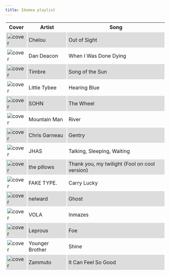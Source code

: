 ```yaml
---
title: Idumea playlist
---
```


<style>
thead th {
    text-align: center;
}
tbody td {
    text-justify: none;
    vertical-align: middle;
    padding: 0.25rem;
    border: 2px solid white;
}
tbody td img {
    max-width: 100px;
    display: block;
    margin: 0;
}
tbody tr:nth-of-type(odd) td {
    background-color: #ddd;
}
</style>

Cover | Artist | Song
---|---|---
![cover](https://i.scdn.co/image/ab67616d0000b273c82abcc797fd58812a63f94d) | Chelou | Out of Sight
![cover](https://i.scdn.co/image/ab67616d0000b273b5f0f447f0b9d080d970b758) | Dan Deacon | When I Was Done Dying
![cover](https://i.scdn.co/image/ab67616d0000b273167fcb689171f351d8b398a8) | Timbre | Song of the Sun
![cover](https://i.scdn.co/image/ab67616d0000b2732aed9a7064f118ffcf9c98f6) | Little Tybee | Hearing Blue
![cover](https://i.scdn.co/image/ab67616d0000b273fe259593172a1943d45d2be6) | SOHN | The Wheel
![cover](https://i.scdn.co/image/ab67616d0000b273673c9e1ed38605fa9bb9a64c) | Mountain Man | River
![cover](https://i.scdn.co/image/ab67616d0000b2730773c9b9903b39b53bf847a6) | Chris Garneau | Gentry
![cover](https://i.scdn.co/image/ab67616d0000b27386e74049f69106b67cd776f4) | JHAS | Talking, Sleeping, Waiting
![cover](https://i.scdn.co/image/ab67616d0000b27377102a76ba66ea04144463f7) | the pillows | Thank you, my twilight (Fool on cool version)
![cover](https://i.scdn.co/image/ab67616d0000b2738d962ed9c4f55a971984a91c) | FAKE TYPE. | Carry Lucky
![cover](https://i.scdn.co/image/ab67616d0000b2731cecc7242dcb36298f33b0fd) | nelward | Ghost
![cover](https://i.scdn.co/image/ab67616d0000b27357f612568a6f219148f79948) | VOLA | Inmazes
![cover](https://i.scdn.co/image/ab67616d0000b273cb3fe6fbad21f787611fd7a6) | Leprous | Foe
![cover](https://i.scdn.co/image/ab67616d0000b2733ad35b2f44bbfc1d58583618) | Younger Brother | Shine
![cover](https://i.scdn.co/image/ab67616d0000b2738ef1f372107b207ddc761f70) | Zammuto | It Can Feel So Good
